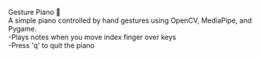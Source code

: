 Gesture Piano 🎹  
A simple piano controlled by hand gestures using OpenCV, MediaPipe, and Pygame.<br>
-Plays notes when you move index finger over keys<br>
-Press 'q' to quit the piano<br>
